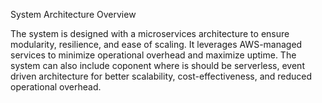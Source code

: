 System Architecture Overview

The system is designed with a microservices architecture to ensure modularity, resilience, and ease of scaling. It leverages AWS-managed services to minimize operational overhead and maximize uptime.
The system can also include coponent where is should be serverless, event driven architecture  for better scalability, cost-effectiveness, and reduced operational overhead.

